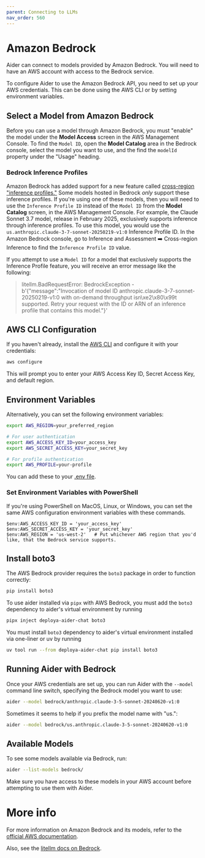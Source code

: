 ```yaml
---
parent: Connecting to LLMs
nav_order: 560
---
```


# Amazon Bedrock

Aider can connect to models provided by Amazon Bedrock.
You will need to have an AWS account with access to the Bedrock service.

To configure Aider to use the Amazon Bedrock API, you need to set up your AWS credentials.
This can be done using the AWS CLI or by setting environment variables.

## Select a Model from Amazon Bedrock

Before you can use a model through Amazon Bedrock, you must "enable" the model under the **Model
Access** screen in the AWS Management Console.
To find the `Model ID`, open the **Model Catalog** area in the Bedrock console, select the model 
you want to use, and the find the `modelId` property under the "Usage" heading.

### Bedrock Inference Profiles

Amazon Bedrock has added support for a new feature called [cross-region "inference profiles."](https://aws.amazon.com/about-aws/whats-new/2024/09/amazon-bedrock-knowledge-bases-cross-region-inference/)
Some models hosted in Bedrock _only_ support these inference profiles.
If you're using one of these models, then you will need to use the `Inference Profile ID` 
instead of the `Model ID` from the **Model Catalog** screen, in the AWS Management Console.
For example, the Claude Sonnet 3.7 model, release in February 2025, exclusively supports
inference through inference profiles. To use this model, you would use the 
`us.anthropic.claude-3-7-sonnet-20250219-v1:0` Inference Profile ID.
In the Amazon Bedrock console, go to Inference and Assessment ➡️ Cross-region Inference
to find the `Inference Profile ID` value.

If you attempt to use a `Model ID` for a model that exclusively supports the Inference Profile
feature, you will receive an error message like the following:

> litellm.BadRequestError: BedrockException - b'{"message":"Invocation of model ID
anthropic.claude-3-7-sonnet-20250219-v1:0 with on-demand throughput isn\xe2\x80\x99t supported. Retry your
request with the ID or ARN of an inference profile that contains this model."}'

## AWS CLI Configuration

If you haven't already, install the [AWS CLI](https://aws.amazon.com/cli/) and configure it with your credentials:

```bash
aws configure
```

This will prompt you to enter your AWS Access Key ID, Secret Access Key, and default region.

## Environment Variables

Alternatively, you can set the following environment variables:

```bash
export AWS_REGION=your_preferred_region

# For user authentication
export AWS_ACCESS_KEY_ID=your_access_key
export AWS_SECRET_ACCESS_KEY=your_secret_key

# For profile authentication
export AWS_PROFILE=your-profile
```

You can add these to your 
[.env file](/docs/config/dotenv.html).

### Set Environment Variables with PowerShell

If you're using PowerShell on MacOS, Linux, or Windows, you can set the same AWS configuration environment variables with these commands.

```pwsh
$env:AWS_ACCESS_KEY_ID = 'your_access_key'
$env:AWS_SECRET_ACCESS_KEY = 'your_secret_key'
$env:AWS_REGION = 'us-west-2'   # Put whichever AWS region that you'd like, that the Bedrock service supports.
```

## Install boto3

The AWS Bedrock provider requires the `boto3` package in order to function correctly:

```bash
pip install boto3
```

To use aider installed via `pipx` with AWS Bedrock, you must add the `boto3` dependency to aider's virtual environment by running

```bash
pipx inject deploya-aider-chat boto3
```

You must install `boto3` dependency to aider's virtual environment installed via one-liner or uv by running

```bash
uv tool run --from deploya-aider-chat pip install boto3
```


## Running Aider with Bedrock

Once your AWS credentials are set up, you can run Aider with the `--model` command line switch, specifying the Bedrock model you want to use:

```bash
aider --model bedrock/anthropic.claude-3-5-sonnet-20240620-v1:0
```

Sometimes it seems to help if you prefix the model name with "us.":

```bash
aider --model bedrock/us.anthropic.claude-3-5-sonnet-20240620-v1:0
```


## Available Models

To see some models available via Bedrock, run:

```bash
aider --list-models bedrock/
```

Make sure you have access to these models in your AWS account before attempting to use them with Aider.

# More info

For more information on Amazon Bedrock and its models, refer to the [official AWS documentation](https://docs.aws.amazon.com/bedrock/latest/userguide/what-is-bedrock.html).

Also, see the 
[litellm docs on Bedrock](https://litellm.vercel.app/docs/providers/bedrock).
